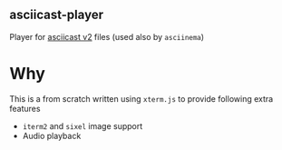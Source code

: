 ## asciicast-player
Player for [asciicast v2]() files (used also by `asciinema`)

# Why
This is a from scratch written using `xterm.js` to provide following extra features
- `iterm2` and `sixel` image support
- Audio playback
